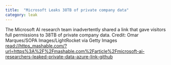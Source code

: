 ```yaml
---
title:  "Microsoft Leaks 38TB of private company data"
category: leak
---
```


The Microsoft AI research team inadvertently shared a link that gave visitors full permissions to 38TB of private company data. Credit: Omar Marques/SOPA Images/LightRocket via Getty Images
<read://https_mashable.com/?url=https%3A%2F%2Fmashable.com%2Farticle%2Fmicrosoft-ai-researchers-leaked-private-data-azure-link-github>
